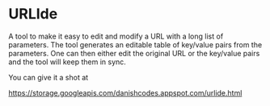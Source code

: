 # URLIde

A tool to make it easy to edit and modify a URL with a long list of parameters. The tool generates an editable table of key/value pairs from the parameters. One can then either edit the original URL or the key/value pairs and the tool will keep them in sync. 

You can give it a shot at

https://storage.googleapis.com/danishcodes.appspot.com/urlide.html

